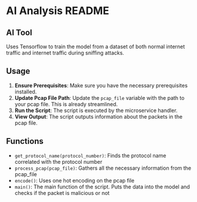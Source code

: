 # AI Analysis README

## AI Tool

Uses Tensorflow to train the model from a dataset of both normal internet traffic and internet traffic during sniffing attacks.

## Usage

1. **Ensure Prerequisites**: Make sure you have the necessary prerequisites installed.
2. **Update Pcap File Path**: Update the `pcap_file` variable with the path to your pcap file. This is already streamlined. 
3. **Run the Script**: The script is executed by the microservice handler.
4. **View Output**: The script outputs information about the packets in the pcap file.

## Functions

- `get_protocol_name(protocol_number)`: Finds the protocol name correlated with the protocol number
- `process_pcap(pcap_file)`: Gathers all the necessary information from the pcap_file
- `encode()`: Uses one hot encoding on the pcap file
- `main()`: The main function of the script. Puts the data into the model and checks if the packet is malicious or not
